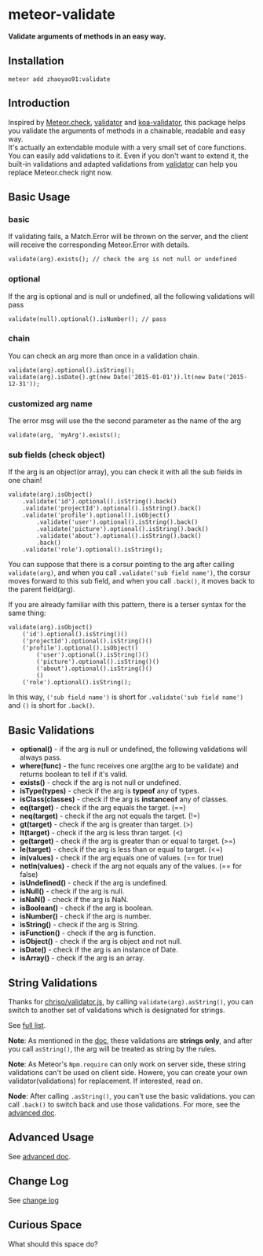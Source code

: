 # meteor-validate

**Validate arguments of methods in an easy way.**  

## Installation
`meteor add zhaoyao91:validate`

## Introduction
Inspired by [Meteor.check](http://docs.meteor.com/#/full/check), [validator](https://github.com/chriso/validator.js) and [koa-validator](https://github.com/RocksonZeta/koa-validate), this package helps you validate the arguments of methods in a chainable, readable and easy way.  
It's actually an extendable module with a very small set of core functions. You can easily add validations to it. Even if you don't want to extend it, the built-in validations and adapted validations from [validator](https://github.com/chriso/validator.js) can help you replace Meteor.check right now.

## Basic Usage
### basic
If validating fails, a Match.Error will be thrown on the server, 
and the client will receive the corresponding Meteor.Error with details.

    validate(arg).exists(); // check the arg is not null or undefined

### optional
If the arg is optional and is null or undefined, all the following validations will pass

    validate(null).optional().isNumber(); // pass

### chain
You can check an arg more than once in a validation chain.

    validate(arg).optional().isString();
    validate(arg).isDate().gt(new Date('2015-01-01')).lt(new Date('2015-12-31'));

### customized arg name
The error msg will use the the second parameter as the name of the arg

    validate(arg, 'myArg').exists();

### sub fields (check object)
If the arg is an object(or array), you can check it with all the sub fields in one chain!

    validate(arg).isObject()
        .validate('id').optional().isString().back()
        .validate('projectId').optional().isString().back()
        .validate('profile').optional().isObject()
            .validate('user').optional().isString().back()
            .validate('picture').optional().isString().back()
            .validate('about').optional().isString().back()
            .back()
        .validate('role').optional().isString();
        
You can suppose that there is a corsur pointing to the arg after calling `validate(arg)`, and when you call `.validate('sub field name')`, the corsur moves forward to this sub field, and when you call `.back()`, it moves back to the parent field(arg).

If you are already familiar with this pattern, there is a terser syntax for the same thing:

    validate(arg).isObject()
        ('id').optional().isString()()
        ('projectId').optional().isString()()
        ('profile').optional().isObject()
            ('user').optional().isString()()
            ('picture').optional().isString()()
            ('about').optional().isString()()
            ()
        ('role').optional().isString();
        
In this way, `('sub field name')` is short for `.validate('sub field name')` and `()` is short for `.back()`.

## Basic Validations
- **optional()** - if the arg is null or undefined, the following validations will always pass.
- **where(func)** - the func receives one arg(the arg to be validate) and returns boolean to tell if it's valid.
- **exists()** - check if the arg is not null or undefined.
- **isType(types)** - check if the arg is **typeof** any of types.
- **isClass(classes)** - check if the arg is **instanceof** any of classes.
- **eq(target)** - check if the arg equals the target. (==)
- **neq(target)** - check if the arg not equals the target. (!=)
- **gt(target)** - check if the arg is greater than target. (>)
- **lt(target)** - check if the arg is less thran target. (<)
- **ge(target)** - check if the arg is greater than or equal to target. (>=)
- **le(target)** - check if the arg is less than or equal to target. (<=)
- **in(values)** - check if the arg equals one of values. (== for true)
- **notIn(values)** - check if the arg not equals any of the values. (== for false)
- **isUndefined()** - check if the arg is undefined.
- **isNull()** - check if the arg is null.
- **isNaN()** - check if the arg is NaN.
- **isBoolean()** - check if the arg is boolean.
- **isNumber()** - check if the arg is number.
- **isString()** - check if the arg is String.
- **isFunction()** - check if the arg is function.
- **isObject()** - check if the arg is object and not null.
- **isDate()** - check if the arg is an instance of Date.
- **isArray()** - check if the arg is an array.

## String Validations
Thanks for [chriso/validator.js](https://github.com/chriso/validator.js),
by calling `validate(arg).asString()`, you can switch to another set of validations which is designated for strings.

See [full list](https://github.com/chriso/validator.js#validators).

**Note**: As mentioned in the [doc](https://github.com/chriso/validator.js#strings-only), these validations are **strings only**, and after you call `asString()`, the arg will be treated as string by the rules.

**Note**: As Meteor's `Npm.require` can only work on server side, these string validations can't be used on client side. Howere, you can create your own validator(validations) for replacement. If interested, read on.

**Node**: After calling `.asString()`, you can't use the basic validations. you can call `.back()` to switch back and use those validations. For more, see the [advanced doc][advanced doc].

## Advanced Usage
See [advanced doc][advanced doc].

## Change Log
See [change log](https://github.com/zhaoyao91/meteor-validate/blob/master/docs/changelog.md)

## Curious Space
What should this space do?

  [advanced doc]: https://github.com/zhaoyao91/meteor-validate/blob/master/docs/advanced.md
